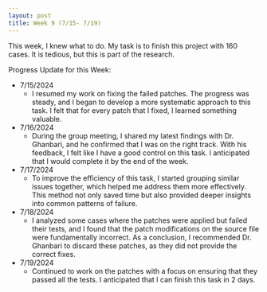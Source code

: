 ```yaml
---
layout: post
title: Week 9 (7/15- 7/19)
---
```


This week, I knew what to do.  My task is to finish this project with 160 cases.  It is tedious, but this is part of the research.  

Progress Update for this Week:

  - 7/15/2024
      - I resumed my work on fixing the failed patches. The progress was steady, and I began to develop a more systematic approach to this task. I felt that for every patch that I fixed, I learned something valuable.
  - 7/16/2024
      - During the group meeting, I shared my latest findings with Dr. Ghanbari, and he confirmed that I was on the right track.  With his feedback, I felt like I have a good control on this task.  I anticipated that I would complete it by the end of the week.   
  - 7/17/2024
      - To improve the efficiency of this task, I started grouping similar issues together, which helped me address them more effectively.  This method not only saved time but also provided deeper insights into common patterns of failure.
  - 7/18/2024
      - I analyzed some cases where the patches were applied but failed their tests, and I found that the patch modifications on the source file were fundamentally incorrect.  As a conclusion, I recommended Dr. Ghanbari to discard these patches, as they did not provide the correct fixes.  
  - 7/19/2024
      - Continued to work on the patches with a focus on ensuring that they passed all the tests.  I anticipated that I can finish this task in 2 days.  
